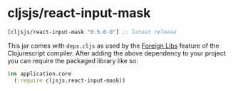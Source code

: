 # cljsjs/react-input-mask

[](dependency)
```clojure
[cljsjs/react-input-mask "0.5.6-0"] ;; latest release
```
[](/dependency)

This jar comes with `deps.cljs` as used by the [Foreign Libs][flibs] feature
of the Clojurescript compiler. After adding the above dependency to your project
you can require the packaged library like so:

```clojure
(ns application.core
  (:require cljsjs.react-input-mask))
```

[flibs]: https://github.com/clojure/clojurescript/wiki/Packaging-Foreign-Dependencies
